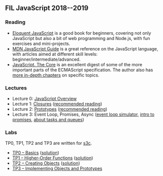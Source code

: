 ## FIL JavaScript 2018--2019

### Reading

- [Eloquent JavaScript](http://eloquentjavascript.net/) is a good book for
  beginners, covering not only JavaScript but also a bit of web programming and
  Node.js, with fun exercises and mini-projects.
- [MDN JavaScript
  Guide](https://developer.mozilla.org/en-US/docs/Web/JavaScript/Guide) is a
  great reference on the JavaScript language, with articles aimed at different
  skill levels: beginner/intermediate/advanced.
- [JavaScript. The
  Core](http://dmitrysoshnikov.com/ecmascript/javascript-the-core-2nd-edition/)
  is an excellent digest of some of the more important parts of the ECMAScript
  specification.  The author also has [more in-depth
  chapters](http://dmitrysoshnikov.com/) on specific topics.

### Lectures

- Lecture 0: [JavaScript Overview](slides/js-intro/)
- Lecture 1: [Closures](slides/closures/) ([recommended reading](http://dmitrysoshnikov.com/ecmascript/javascript-the-core-2nd-edition/#closure))
- Lecture 2: [Prototypes](slides/proto/) ([recommended reading](http://dmitrysoshnikov.com/ecmascript/javascript-the-core-2nd-edition/#prototype))
- Lecture 3: Event Loop, Promises, Async ([event loop simulator](http://latentflip.com/loupe/),
  [intro to promises](https://developers.google.com/web/fundamentals/primers/promises),
  [about tasks and queues](https://jakearchibald.com/2015/tasks-microtasks-queues-and-schedules/))

### Labs
TP0, TP1, TP2 and TP3 are written for [s3c](/s3c).

- [TP0 – Basics](/tp/tp0.js) ([solution](tp/tp0.solution.js))
- [TP1 – Higher-Order Functions](../2017/tp1.js) ([solution](../2017/tp1.solution.js))
- [TP2 – Creating Objects](tp/tp2.js) ([solution](tp/tp2.solution.js))
- [TP3 – Implementing Objects and Prototypes](tp/tp3.js)
